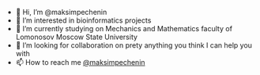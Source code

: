 - 👋 Hi, I’m @maksimpechenin
- 👀 I’m interested in bioinformatics projects
- 🌱 I’m currently studying on Mechanics and Mathematics faculty of Lomonosov Moscow State University
- 💞️ I’m looking for collaboration on prety anything you think I can help you with
- 📫 How to reach me [@maksimpechenin](https://t.me/maksimpechenin) 

<!---
maksimpechenin/maksimpechenin is a ✨ special ✨ repository because its `README.md` (this file) appears on your GitHub profile.
You can click the Preview link to take a look at your changes.
--->
